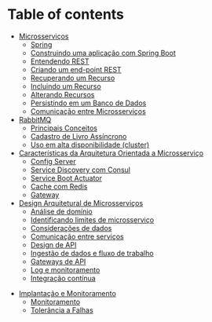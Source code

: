 # Table of contents

* [Microsserviços](part01-microsservicos/README.md)
    * [Spring](part01-microsservicos/01-spring.md)
    * [Construindo uma aplicação com Spring Boot](part01-microsservicos/02-hello-spring-boot.md)
    * [Entendendo REST](part01-microsservicos/03-rest.md)
    * [Criando um end-point REST](part01-microsservicos/04-end-point-rest.md)
    * [Recuperando um Recurso](part01-microsservicos/05-recuperando-um-recurso.md)
    * [Incluindo um Recurso](part01-microsservicos/06-incluindo-um-recurso.md)
    * [Alterando Recursos](part01-microsservicos/07-alterando-recursos.md)
    * [Persistindo em um Banco de Dados](part01-microsservicos/08-persistindo.md)
    * [Comunicação entre Microsserviços](part01-microsservicos/09-comunicacao.md)
* [RabbitMQ](part02-rabbitmq/README.md)
    * [Principais Conceitos](part02-rabbitmq/01-conceitos.md)
    * [Cadastro de Livro Assíncrono](part02-rabbitmq/02-async-book.md)
    * [Uso em alta disponibilidade (cluster)](part02-rabbitmq/03-ha.md)
* [Características da Arquitetura Orientada a Microsserviço](part03-caracteristicas/README.md)
    * [Config Server](part03-caracteristicas/01-config-server.md)
    * [Service Discovery com Consul](part03-caracteristicas/02-consul.md)
    * [Service Boot Actuator](part03-caracteristicas/03-actuator.md)
    * [Cache com Redis](part03-caracteristicas/04-redis.md)
    * [Gateway](part03-caracteristicas/05-gateway.md)
* [Design Arquitetural de Microsserviços](part04-design/README.md)
    * [Análise de domínio](part04-design/01-dominio.md)
    * [Identificando limites de microsserviço](part04-design/02-limites.md)
    * [Considerações de dados](part04-design/03-dados.md)
    * [Comunicação entre serviços](part04-design/04-comunicacao.md)
    * [Design de API](part04-design/05-design.md)
    * [Ingestão de dados e fluxo de trabalho](part04-design/06-ingestao.md)
    * [Gateways de API](part04-design/07-gateways.md)
    * [Log e monitoramento](part04-design/08-log.md)
    * [Integração contínua](part04-design/09-integracao.md)
<!-- * [Microsserviços em Container Docker](part05-docker/README.md) -->
* [Implantação e Monitoramento](part06-monitoramento/README.md)
    * [Monitoramento](part06-monitoramento/01-monitoramento.md)
    * [Tolerância a Falhas](part06-monitoramento/02-falhas.md)

<!--

- http://localhost:8080 -> livro-service
- http://localhost:8081 -> avaliacao-service
- http://localhost:8888 -> config-server
- http://localhost:8500 -> Consul
- http://localhost:15672 -> RabbitMQ
- http://localhost:6379 -> Redis (sem interface Web)
- http://localhost:9090 -> Gateway

-->
